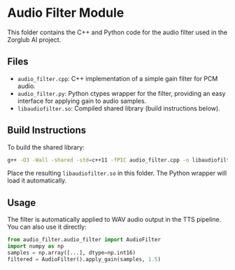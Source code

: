# Audio Filter Module

This folder contains the C++ and Python code for the audio filter used in the Zorglub AI project.

## Files
- `audio_filter.cpp`: C++ implementation of a simple gain filter for PCM audio.
- `audio_filter.py`: Python ctypes wrapper for the filter, providing an easy interface for applying gain to audio samples.
- `libaudiofilter.so`: Compiled shared library (build instructions below).

## Build Instructions
To build the shared library:

```bash
g++ -O3 -Wall -shared -std=c++11 -fPIC audio_filter.cpp -o libaudiofilter.so
```

Place the resulting `libaudiofilter.so` in this folder. The Python wrapper will load it automatically.

## Usage
The filter is automatically applied to WAV audio output in the TTS pipeline. You can also use it directly:

```python
from audio_filter.audio_filter import AudioFilter
import numpy as np
samples = np.array([...], dtype=np.int16)
filtered = AudioFilter().apply_gain(samples, 1.5)
```
